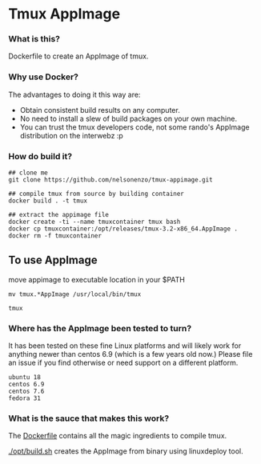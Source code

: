 # Tmux AppImage

### What is this?
Dockerfile to create an AppImage of tmux.

### Why use Docker?
The advantages to doing it this way are:
- Obtain consistent build results on any computer.
- No need to install a slew of build packages on your own machine.
- You can trust the tmux developers code, not some rando's AppImage distribution on the interwebz :p

### How do build it?
```
## clone me
git clone https://github.com/nelsonenzo/tmux-appimage.git

## compile tmux from source by building container
docker build . -t tmux  

## extract the appimage file
docker create -ti --name tmuxcontainer tmux bash
docker cp tmuxcontainer:/opt/releases/tmux-3.2-x86_64.AppImage .
docker rm -f tmuxcontainer
```


## To use AppImage
move appimage to executable location in your $PATH
```
mv tmux.*AppImage /usr/local/bin/tmux

tmux
```

### Where has the AppImage been tested to turn?
It has been tested on these fine Linux platforms and will likely work for anything newer than centos 6.9 (which is a few years old now.) Please file an issue if you find otherwise or need support on a different platform.
```
ubuntu 18
centos 6.9
centos 7.6
fedora 31
```

### What is the sauce that makes this work?
The [Dockerfile](Dockerfile) contains all the magic ingredients to compile tmux.

[./opt/build.sh](opt/build.sh) creates the AppImage from binary using linuxdeploy tool.
